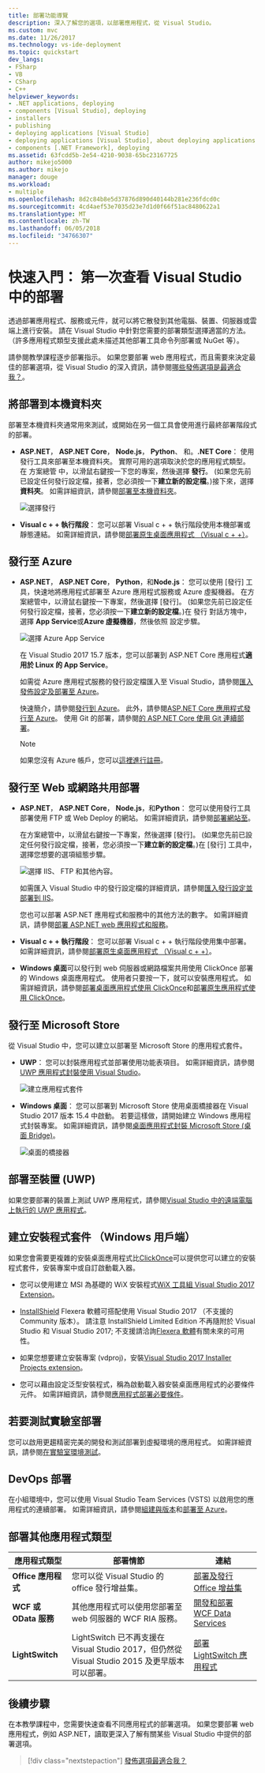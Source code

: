 ```yaml
---
title: 部署功能導覽
description: 深入了解您的選項，以部署應用程式，從 Visual Studio。
ms.custom: mvc
ms.date: 11/26/2017
ms.technology: vs-ide-deployment
ms.topic: quickstart
dev_langs:
- FSharp
- VB
- CSharp
- C++
helpviewer_keywords:
- .NET applications, deploying
- components [Visual Studio], deploying
- installers
- publishing
- deploying applications [Visual Studio]
- deploying applications [Visual Studio], about deploying applications
- components [.NET Framework], deploying
ms.assetid: 63fcdd5b-2e54-4210-9038-65bc23167725
author: mikejo5000
ms.author: mikejo
manager: douge
ms.workload:
- multiple
ms.openlocfilehash: 8d2c84b8e5d37876d890d40144b281e236fdcd0c
ms.sourcegitcommit: 4cd4aef53e7035d23e7d1d0f66f51ac8480622a1
ms.translationtype: MT
ms.contentlocale: zh-TW
ms.lasthandoff: 06/05/2018
ms.locfileid: "34766307"
---
```

# <a name="quickstart-first-look-at-deployment-in-visual-studio"></a>快速入門： 第一次查看 Visual Studio 中的部署

透過部署應用程式、服務或元件，就可以將它散發到其他電腦、裝置、伺服器或雲端上進行安裝。 請在 Visual Studio 中針對您需要的部署類型選擇適當的方法。 （許多應用程式類型支援此處未描述其他部署工具命令列部署或 NuGet 等）。

請參閱教學課程逐步部署指示。 如果您要部署 web 應用程式，而且需要來決定最佳的部署選項，從 Visual Studio 的深入資訊，請參閱[哪些發佈選項是最適合我？](../ide/not-in-toc/web-publish-options.md)。

## <a name="deploy-to-local-folder"></a>將部署到本機資料夾

部署至本機資料夾通常用來測試，或開始在另一個工具會使用進行最終部署階段式的部署。

- **ASP.NET**， **ASP.NET Core**， **Node.js**， **Python**、 和。**.NET Core**： 使用發行工具來部署至本機資料夾。 實際可用的選項取決於您的應用程式類型。 在 方案總管 中，以滑鼠右鍵按一下您的專案，然後選擇 **發行**。 (如果您先前已設定任何發行設定檔，接著，您必須按一下**建立新的設定檔**。)接下來，選擇**資料夾**。 如需詳細資訊，請參閱[部署至本機資料夾](quickstart-deploy-to-local-folder.md)。

    ![選擇發行](../deployment/media/quickstart-publish.png)

- **Visual c + + 執行階段**： 您可以部署 Visual c + + 執行階段使用本機部署或靜態連結。 如需詳細資訊，請參閱[部署原生桌面應用程式 （Visual c + +）](/cpp/ide/deploying-native-desktop-applications-visual-cpp)。 

## <a name="azure"></a> 發行至 Azure

- **ASP.NET**， **ASP.NET Core**， **Python**，和**Node.js**： 您可以使用 [發行] 工具，快速地將應用程式部署至 Azure 應用程式服務或 Azure 虛擬機器。 在方案總管中，以滑鼠右鍵按一下專案，然後選擇 [發行]。 (如果您先前已設定任何發行設定檔，接著，您必須按一下**建立新的設定檔**。)在 發行 對話方塊中，選擇  **App Service**或**Azure 虛擬機器**，然後依照 設定步驟。

    ![選擇 Azure App Service](../deployment/media/quickstart-publish-azure.png "選擇 Azure App Service")

    在 Visual Studio 2017 15.7 版本，您可以部署到 ASP.NET Core 應用程式**適用於 Linux 的 App Service**。

    如需從 Azure 應用程式服務的發行設定檔匯入至 Visual Studio，請參閱[匯入發佈設定及部署至 Azure](../deployment/tutorial-import-publish-settings-azure.md)。

    快速簡介，請參閱[發行到 Azure](quickstart-deploy-to-azure.md)。 此外，請參閱[ASP.NET Core 應用程式發行至 Azure](/aspnet/core/tutorials/publish-to-azure-webapp-using-vs)。 使用 Git 的部署，請參閱[的 ASP.NET Core 使用 Git 連續部署](/aspnet/core/publishing/azure-continuous-deployment)。

    > [!NOTE]
    > 如果您沒有 Azure 帳戶，您可以[這裡進行註冊](https://azure.microsoft.com/free/?ref=microsoft.com&utm_source=microsoft.com&utm_medium=doc&utm_campaign=visualstudio)。

## <a name="web"></a> 發行至 Web 或網路共用部署

- **ASP.NET**， **ASP.NET Core**， **Node.js**，和**Python**： 您可以使用發行工具部署使用 FTP 或 Web Deploy 的網站。 如需詳細資訊，請參閱[部署網站至](quickstart-deploy-to-a-web-site.md)。

    在方案總管中，以滑鼠右鍵按一下專案，然後選擇 [發行]。 (如果您先前已設定任何發行設定檔，接著，您必須按一下**建立新的設定檔**。)在 [發行] 工具中，選擇您想要的選項組態步驟。

    ![選擇 IIS、 FTP 和其他內容。](../deployment/media/quickstart-publish-iis-ftp.png)

    如需匯入 Visual Studio 中的發行設定檔的詳細資訊，請參閱[匯入發行設定並部署到 IIS](../deployment/tutorial-import-publish-settings-iis.md)。

    您也可以部署 ASP.NET 應用程式和服務中的其他方法的數字。 如需詳細資訊，請參閱[部署 ASP.NET web 應用程式和服務](http://www.asp.net/aspnet/overview/deployment)。

- **Visual c + + 執行階段**： 您可以部署 Visual c + + 執行階段使用集中部署。 如需詳細資訊，請參閱[部署原生桌面應用程式 （Visual c + +）](/cpp/ide/deploying-native-desktop-applications-visual-cpp)。 

- **Windows 桌面**可以發行到 web 伺服器或網路檔案共用使用 ClickOnce 部署的 Windows 桌面應用程式。 使用者只要按一下，就可以安裝應用程式。 如需詳細資訊，請參閱[部署桌面應用程式使用 ClickOnce](how-to-publish-a-clickonce-application-using-the-publish-wizard.md)和[部署原生應用程式使用 ClickOnce](/cpp/ide/clickonce-deployment-for-visual-cpp-applications)。

## <a name="microsoft_store"></a> 發行至 Microsoft Store

從 Visual Studio 中，您可以建立以部署至 Microsoft Store 的應用程式套件。

- **UWP**： 您可以封裝應用程式並部署使用功能表項目。 如需詳細資訊，請參閱[UWP 應用程式封裝使用 Visual Studio](/windows/uwp/packaging/packaging-uwp-apps)。

    ![建立應用程式套件](../deployment/media/feature-tour-create-app-package.jpg)

- **Windows 桌面**： 您可以部署到 Microsoft Store 使用桌面橋接器在 Visual Studio 2017 版本 15.4 中啟動。 若要這樣做，請開始建立 Windows 應用程式封裝專案。 如需詳細資訊，請參閱[桌面應用程式封裝 Microsoft Store (桌面 Bridge)](/windows/uwp/porting/desktop-to-uwp-packaging-dot-net)。

    ![桌面的橋接器](../deployment/media/feature-tour-desktop-bridge.png)

## <a name="deploy-to-a-device-uwp"></a>部署至裝置 (UWP)

如果您要部署的裝置上測試 UWP 應用程式，請參閱[Visual Studio 中的遠端電腦上執行的 UWP 應用程式](../debugger/run-windows-store-apps-on-a-remote-machine.md)。

## <a name="installer"></a> 建立安裝程式套件 （Windows 用戶端）

如果您會需要更複雜的安裝桌面應用程式比[ClickOnce](how-to-publish-a-clickonce-application-using-the-publish-wizard.md)可以提供您可以建立的安裝程式套件，安裝專案中或自訂啟動載入器。

- 您可以使用建立 MSI 為基礎的 WiX 安裝程式[WiX 工具組 Visual Studio 2017 Extension](https://marketplace.visualstudio.com/items?itemName=RobMensching.WixToolsetVisualStudio2017Extension)。

- [InstallShield](https://www.flexerasoftware.com/producer/products/software-installation/installshield-software-installer/tab/requirements) Flexera 軟體可搭配使用 Visual Studio 2017 （不支援的 Community 版本）。 請注意 InstallShield Limited Edition 不再隨附於 Visual Studio 和 Visual Studio 2017; 不支援請洽詢[Flexera 軟體](http://learn.flexerasoftware.com/content/IS-EVAL-InstallShield-Limited-Edition-Visual-Studio)有關未來的可用性。

- 如果您想要建立安裝專案 (vdproj)，安裝[Visual Studio 2017 Installer Projects extension](https://marketplace.visualstudio.com/items?itemName=VisualStudioProductTeam.MicrosoftVisualStudio2017InstallerProjects#overview)。

- 您可以藉由設定泛型安裝程式，稱為啟動載入器安裝桌面應用程式的必要條件元件。 如需詳細資訊，請參閱[應用程式部署必要條件](../deployment/application-deployment-prerequisites.md)。

## <a name="deploy-to-test-lab"></a>若要測試實驗室部署

您可以啟用更趨精密完美的開發和測試部署到虛擬環境的應用程式。 如需詳細資訊，請參閱[在實驗室環境測試](../test/lab-management/using-a-lab-environment-for-your-application-lifecycle.md)。

## <a name="devops-deployment"></a>DevOps 部署

在小組環境中，您可以使用 Visual Studio Team Services (VSTS) 以啟用您的應用程式的連續部署。 如需詳細資訊，請參閱[組建與版本](/vsts/build-release/index)和[部署至 Azure](/vsts/deploy-azure/index)。

## <a name="deployment-for-other-app-types"></a>部署其他應用程式類型

| 應用程式類型 | 部署情節 | 連結 |
| --- | --- | --- |
| **Office 應用程式** | 您可以從 Visual Studio 的 office 發行增益集。 | [部署及發行 Office 增益集](https://dev.office.com/docs/add-ins/publish/publish) |
| **WCF 或 OData 服務**  | 其他應用程式可以使用您部署至 web 伺服器的 WCF RIA 服務。 | [開發和部署 WCF Data Services](/dotnet/framework/data/wcf/developing-and-deploying-wcf-data-services) |
| **LightSwitch** | LightSwitch 已不再支援在 Visual Studio 2017，但仍然從 Visual Studio 2015 及更早版本可以部署。 | [部署 LightSwitch 應用程式](http://msdn.microsoft.com/Library/4818d933-295c-4ecc-9148-7ad9ca28dcdb) | 

## <a name="next-steps"></a>後續步驟

在本教學課程中，您需要快速查看不同應用程式的部署選項。 如果您要部署 web 應用程式，例如 ASP.NET，讀取更深入了解有關某些 Visual Studio 中提供的部署選項。

> [!div class="nextstepaction"]
> [發佈選項最適合我？](../ide/not-in-toc/web-publish-options.md)

